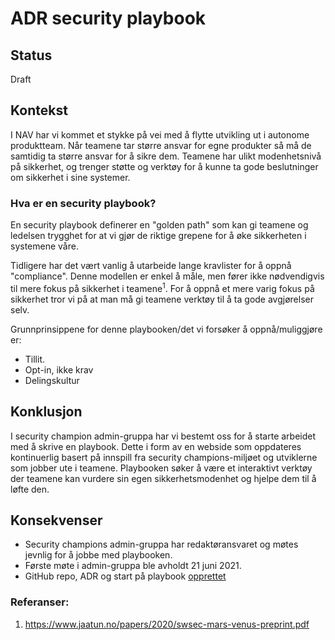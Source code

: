 # ADR security playbook

## Status

Draft

## Kontekst

I NAV har vi kommet et stykke på vei med å flytte utvikling ut i autonome produktteam. Når
teamene tar større ansvar for egne produkter så må de samtidig ta større ansvar for å sikre dem. Teamene har ulikt modenhetsnivå på sikkerhet, og trenger støtte og verktøy for å kunne ta gode beslutninger om sikkerhet i sine systemer.

### Hva er en security playbook?

En security playbook definerer en "golden path" som kan gi teamene og ledelsen trygghet for at vi gjør de riktige grepene for å øke sikkerheten i systemene våre.

Tidligere har det vært vanlig å utarbeide lange kravlister for å oppnå "compliance". Denne modellen er enkel å måle, men fører ikke nødvendigvis til mere fokus på sikkerhet i teamene<sup>1</sup>. For å oppnå et mere varig fokus på sikkerhet tror vi på at man må gi teamene verktøy til å ta gode avgjørelser selv.

Grunnprinsippene for denne playbooken/det vi forsøker å oppnå/muliggjøre er:

- Tillit.
- Opt-in, ikke krav
- Delingskultur

## Konklusjon

I security champion admin-gruppa har vi bestemt oss for å starte arbeidet med å skrive en playbook. Dette i form av en webside som oppdateres kontinuerlig basert på innspill fra security champions-miljøet og utviklerne som jobber ute i teamene. Playbooken søker å være et interaktivt verktøy der teamene kan vurdere sin egen sikkerhetsmodenhet og hjelpe dem til å løfte den.

## Konsekvenser

- Security champions admin-gruppa har redaktøransvaret og møtes jevnlig for å jobbe med playbooken.
- Første møte i admin-gruppa ble avholdt 21 juni 2021.
- GitHub repo, ADR og start på playbook [opprettet](https://github.com/navikt/security-playbook)

### Referanser:

1. https://www.jaatun.no/papers/2020/swsec-mars-venus-preprint.pdf

